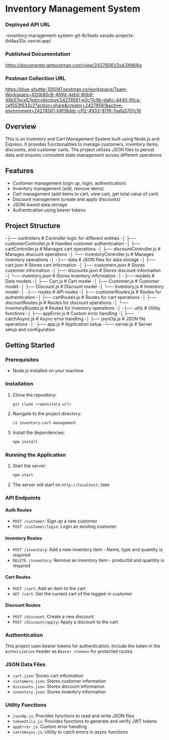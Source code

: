 # Inventory Management System

### Deployed API URL
-inventory-management-system-git-8c5eeb-varads-projects-6d4aa35c.vercel.app/

### Published Documentation
https://documenter.getpostman.com/view/24278561/2sA3XMjj8g

### Postman Collection URL
https://blue-shuttle-105097.postman.co/workspace/Team-Workspace~920b85c8-469d-4eb0-80b9-48b57ece57ed/collection/24278561-e0c11c9b-da6c-4440-91ca-cef553f633c2?action=share&creator=24278561&active-environment=24278561-b9f18ddc-cff2-4933-97f8-7aafa5701c16

## Overview

This is an Inventory and Cart Management System built using Node.js and Express. It provides functionalities to manage customers, inventory items, discounts, and customer carts. The project utilizes JSON files to persist data and ensures consistent state management across different operations.

## Features

- Customer management (sign up, login, authentication)
- Inventory management (add, remove items)
- Cart management (add items to cart, view cart, get total value of cart)
- Discount management (create and apply discounts)
- JSON-based data storage
- Authentication using bearer tokens

## Project Structure

-├── controllers # Controller logic for different entities
-│ ├── customerController.js # Handles customer authentication
-│ ├── cartController.js # Manages cart operations
-│ ├── discountController.js # Manages discount operations
-│ └── inventoryController.js # Manages inventory operations
-│
-├── data # JSON files for data storage
-│ ├── cart.json # Stores cart information
-│ ├── customers.json # Stores customer information
-│ ├── discounts.json # Stores discount information
-│ └── inventory.json # Stores inventory information
-│
-├── models # Data models
-│ ├── Cart.js # Cart model
-│ ├── Customer.js # Customer model
-│ ├── Discount.js # Discount model
-│ └── Inventory.js # Inventory model
-│
-├── routes # API routes
-│ ├── customerRoutes.js # Routes for authentication
-│ ├── cartRoutes.js # Routes for cart operations
-│ ├── discountRoutes.js # Routes for discount operations
-│ └── inventoryRoutes.js # Routes for inventory operations
-│
-├── utils # Utility functions
-│ ├── appError.js # Custom error handling
-│ ├── catchAsync.js # Async error handling
-│ ├── jsonOp.js # JSON file operations
-│
-├── app.js # Application setup
-└── server.js # Server setup and configuration



## Getting Started

### Prerequisites

- Node.js installed on your machine

### Installation

1. Clone the repository:
    ```bash
    git clone <repository-url>
    ```
2. Navigate to the project directory:
    ```bash
    cd inventory-cart-management
    ```
3. Install the dependencies:
    ```bash
    npm install
    ```

### Running the Application

1. Start the server:
    ```bash
    npm start
    ```
2. The server will start on `http://localhost:3000`

### API Endpoints

#### Auth Routes

- `POST /customer`: Sign up a new customer
- `POST /customer/login`: Login an existing customer

#### Inventory Routes

- `POST /inventory`: Add a new inventory item - Name, type and quantity is required
- `DELETE /inventory`: Remove an inventory item - productId and quantity is required

#### Cart Routes

- `POST /cart`: Add an item to the cart
- `GET /cart`: Get the current cart of the logged-in customer

#### Discount Routes

- `POST /discount`: Create a new discount
- `POST /discount/apply`: Apply a discount to the cart

### Authentication

This project uses bearer tokens for authentication. Include the token in the `Authorization` header as `Bearer <token>` for protected routes.

### JSON Data Files

- `cart.json`: Stores cart information
- `customers.json`: Stores customer information
- `discounts.json`: Stores discount information
- `inventory.json`: Stores inventory information

### Utility Functions

- `jsonOp.js`: Provides functions to read and write JSON files
- `tokenUtils.js`: Provides functions to generate and verify JWT tokens
- `appError.js`: Custom error handling
- `catchAsync.js`: Utility to catch errors in async functions

